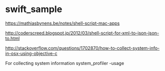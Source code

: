 swift_sample
============

https://mathiasbynens.be/notes/shell-script-mac-apps

http://coderscreed.blogspot.jp/2012/03/shell-script-for-xml-to-json-json-to.html

http://stackoverflow.com/questions/1702870/how-to-collect-system-info-in-osx-using-objective-c

For collecting system information
system_profiler -usage
